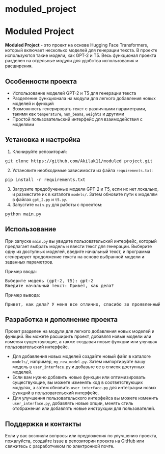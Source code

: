 # moduled_project
<h1>Moduled Project</h1>

<p><strong>Moduled Project</strong> - это проект на основе Hugging Face Transformers, который включает несколько моделей для генерации текста. В проекте используются такие модели, как GPT-2 и T5. Весь функционал проекта разделен на отдельные модули для удобства использования и расширения.</p>

<h2>Особенности проекта</h2>

<ul>
  <li>Использование моделей GPT-2 и T5 для генерации текста</li>
  <li>Разделение функционала на модули для легкого добавления новых моделей и функций</li>
  <li>Возможность генерировать текст с различными параметрами, такими как <code>temperature</code>, <code>num_beams</code>, <code>weights</code> и другими</li>
  <li>Простой пользовательский интерфейс для взаимодействия с моделями</li>
</ul>

<h2>Установка и настройка</h2>

<ol>
  <li>Клонируйте репозиторий:</li>
</ol>

<pre>
git clone https://github.com/Akilak11/moduled_project.git
</pre>

<ol start="2">
  <li>Установите необходимые зависимости из файла <code>requirements.txt</code>:</li>
</ol>

<pre>
pip install -r requirements.txt
</pre>

<ol start="3">
  <li>Загрузите предобученные модели GPT-2 и T5, если их нет локально, и разместите их в каталоге <code>models/</code>. Затем обновите пути к моделям в файлах <code>gpt_2.py</code> и <code>t5.py</code>.</li>
  <li>Запустите <code>main.py</code> для работы с проектом:</li>
</ol>

<pre>
python main.py
</pre>

<h2>Использование</h2>

<p>При запуске <code>main.py</code> вы увидите пользовательский интерфейс, который предлагает выбрать модель и ввести текст для генерации. Выберите одну из доступных моделей, введите начальный текст, и программа сгенерирует продолжение текста на основе выбранной модели и заданных параметров.</p>

<p>Пример ввода:</p>

<pre>
Выберите модель (gpt-2, t5): gpt-2
Введите начальный текст: Привет, как дела?
</pre>

<p>Пример вывода:</p>

<pre>
Привет, как дела? У меня все отлично, спасибо за проявленный интерес! А как у тебя проходит день?
</pre>

<h2>Разработка и дополнение проекта</h2>

<p>Проект разделен на модули для легкого добавления новых моделей и функций. Вы можете расширить проект, добавляя новые модели или изменяя существующие, а также создавая новые функции или улучшая пользовательский интерфейс.</p>

<ul>
  <li>Для добавления новых моделей создайте новый файл в каталоге <code>models/</code>, например, <code>my_new_model.py</code>. Затем импортируйте вашу модель в <code>user_interface.py</code> и добавьте ее в список доступных моделей.</li>
  <li>Если вам нужно добавить новые функции или оптимизировать существующие, вы можете изменять код в соответствующих модулях, а затем обновить <code>user_interface.py</code> для интеграции новых функций в пользовательский интерфейс.</li>
  <li>Для улучшения пользовательского интерфейса вы можете изменить <code>user_interface.py</code>, добавлять новые опции, менять стиль отображения или добавлять новые инструкции для пользователей.</li>
</ul>

<h2>Поддержка и контакты</h2>

<p>Если у вас возникли вопросы или предложения по улучшению проекта, пожалуйста, создайте issue в репозитории проекта на GitHub или свяжитесь с разработчиком по электронной почте.</p>
